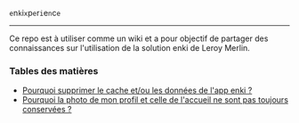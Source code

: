 `e`n`k`i`x`p`e`r`i`e`n`c`e`

---

Ce repo est à utiliser comme un wiki et a pour objectif de partager des connaissances sur l'utilisation de la solution enki de Leroy Merlin.

### Tables des matières

- [Pourquoi supprimer le cache et/ou les données de l'app enki ?](doc/data-cache.md)
- [Pourquoi la photo de mon profil et celle de l'accueil ne sont pas toujours conservées ?](doc/photos.md)
